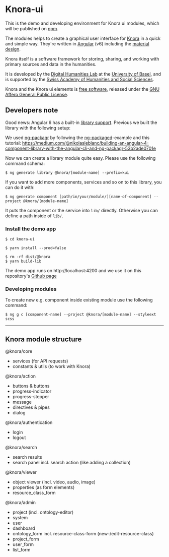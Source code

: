 # Knora-ui

This is the demo and developing environment for Knora ui modules, which will be published on [npm](https://www.npmjs.com/~knora).

The modules helps to create a graphical user interface for [Knora](https://knora.org) in a quick and simple way. They're written in [Angular](https://angular.io) (v6) including the [material design](https://material.angular.io).

Knora itself is a software framework for storing, sharing, and working with primary sources and data in the humanities.

It is developed by the [Digital Humanities Lab](http://dhlab.unibas.ch/) at the [University of Basel](https://unibas.ch/en.html), and is supported by the [Swiss Academy of Humanities and Social Sciences](http://www.sagw.ch/en/sagw.html).

Knora and the Knora ui elements is [free software](http://www.gnu.org/philosophy/free-sw.en.html), released under the [GNU Affero General Public License](http://www.gnu.org/licenses/agpl-3.0.en.html).


## Developers note
Good news: Angular 6 has a built-in [library support](https://github.com/angular/angular-cli/wiki/stories-create-library). Previous we built the library with the following setup:

We used [ng-packagr](https://github.com/dherges/ng-packagr) by following the [ng-packaged](https://github.com/dherges/ng-packaged)-example and this tutorial: https://medium.com/@nikolasleblanc/building-an-angular-4-component-library-with-the-angular-cli-and-ng-packagr-53b2ade0701e

Now we can create a library module quite easy. Please use the following command schema:

`$ ng generate library @knora/[module-name] --prefix=kui`

If you want to add more components, services and so on to this library, you can do it with:

`$ ng generate component [path/in/your/module/][name-of-component] --project @knora/[module-name]`

It puts the component or the service into `lib/` directly. Otherwise you can define a path inside of `lib/`.

### Install the demo app

```
$ cd knora-ui

$ yarn install --prod=false

$ rm -rf dist/@knora
$ yarn build-lib
```

The demo app runs on http://localhost:4200 and we use it on this repository's [Github page](https://dhlab-basel.github.io/Knora-ui)

### Developing modules

To create new e.g. component inside existing module use the following command:

`$ ng g c [component-name] --project @knora/[module-name] --styleext scss`

---

## Knora module structure

@knora/core
* services (for API requests)
* constants & utils (to work with Knora)

@knora/action
* buttons & buttons
* progress-indicator
* progress-stepper
* message
* directives & pipes
* dialog

@knora/authentication
* login
* logout

@knora/search
* search results
* search panel incl. search action (like adding a collection)

@knora/viewer
* object viewer (incl. video, audio, image)
* properties (as form elements)
* resource_class_form

@knora/admin
* project (incl. ontology-editor)
* system
* user
* dashboard
* ontology_form incl. resource-class-form (new-/edit-resource-class)
* project_form
* user_form
* list_form
